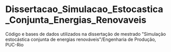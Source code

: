 # Dissertacao_Simulacao_Estocastica_Conjunta_Energias_Renovaveis
Código e bases de dados utilizados na dissertação de mestrado "Simulação estocástica conjunta de energias renováveis"/Engenharia de Produção, PUC-Rio
